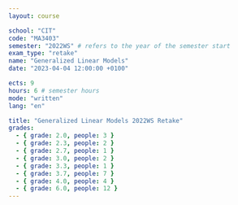 ```yaml
---
layout: course

school: "CIT"
code: "MA3403"
semester: "2022WS" # refers to the year of the semester start
exam_type: "retake"
name: "Generalized Linear Models"
date: "2023-04-04 12:00:00 +0100"

ects: 9
hours: 6 # semester hours
mode: "written"
lang: "en"

title: "Generalized Linear Models 2022WS Retake"
grades:
  - { grade: 2.0, people: 3 }
  - { grade: 2.3, people: 2 }
  - { grade: 2.7, people: 1 }
  - { grade: 3.0, people: 2 }
  - { grade: 3.3, people: 1 }
  - { grade: 3.7, people: 7 }
  - { grade: 4.0, people: 4 }
  - { grade: 6.0, people: 12 }
---
```



